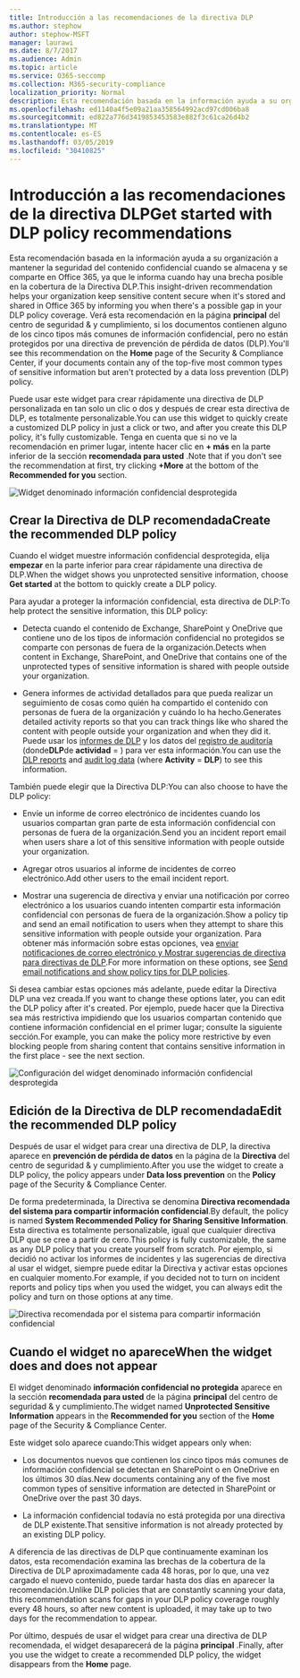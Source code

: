 ```yaml
---
title: Introducción a las recomendaciones de la directiva DLP
ms.author: stephow
author: stephow-MSFT
manager: laurawi
ms.date: 8/7/2017
ms.audience: Admin
ms.topic: article
ms.service: O365-seccomp
ms.collection: M365-security-compliance
localization_priority: Normal
description: Esta recomendación basada en la información ayuda a su organización a mantener la seguridad del contenido confidencial cuando se almacena y se comparte en Office 365, ya que le informa cuando hay una brecha posible en la cobertura de la Directiva DLP. Verá esta recomendación en la Página principal del centro de seguridad &amp; y cumplimiento, si los documentos contienen alguno de los cinco tipos más comunes de información confidencial, pero no están protegidos por una directiva DLP.
ms.openlocfilehash: ed1140a4f5e09a21aa358564992acd97cd006ba8
ms.sourcegitcommit: ed822a776d3419853453583e882f3c61ca26d4b2
ms.translationtype: MT
ms.contentlocale: es-ES
ms.lasthandoff: 03/05/2019
ms.locfileid: "30410825"
---
```

# <a name="get-started-with-dlp-policy-recommendations"></a><span data-ttu-id="33dcf-104">Introducción a las recomendaciones de la directiva DLP</span><span class="sxs-lookup"><span data-stu-id="33dcf-104">Get started with DLP policy recommendations</span></span>

<span data-ttu-id="33dcf-105">Esta recomendación basada en la información ayuda a su organización a mantener la seguridad del contenido confidencial cuando se almacena y se comparte en Office 365, ya que le informa cuando hay una brecha posible en la cobertura de la Directiva DLP.</span><span class="sxs-lookup"><span data-stu-id="33dcf-105">This insight-driven recommendation helps your organization keep sensitive content secure when it's stored and shared in Office 365 by informing you when there's a possible gap in your DLP policy coverage.</span></span> <span data-ttu-id="33dcf-106">Verá esta recomendación en la página **principal** del centro de seguridad &amp; y cumplimiento, si los documentos contienen alguno de los cinco tipos más comunes de información confidencial, pero no están protegidos por una directiva de prevención de pérdida de datos (DLP).</span><span class="sxs-lookup"><span data-stu-id="33dcf-106">You'll see this recommendation on the **Home** page of the Security &amp; Compliance Center, if your documents contain any of the top-five most common types of sensitive information but aren't protected by a data loss prevention (DLP) policy.</span></span> 
  
<span data-ttu-id="33dcf-107">Puede usar este widget para crear rápidamente una directiva de DLP personalizada en tan solo un clic o dos y después de crear esta directiva de DLP, es totalmente personalizable.</span><span class="sxs-lookup"><span data-stu-id="33dcf-107">You can use this widget to quickly create a customized DLP policy in just a click or two, and after you create this DLP policy, it's fully customizable.</span></span> <span data-ttu-id="33dcf-108">Tenga en cuenta que si no ve la recomendación en primer lugar, intente hacer clic en **+ más** en la parte inferior de la sección **recomendada para usted** .</span><span class="sxs-lookup"><span data-stu-id="33dcf-108">Note that if you don't see the recommendation at first, try clicking **+More** at the bottom of the **Recommended for you** section.</span></span> 
  
![Widget denominado información confidencial desprotegida](media/91bc04d2-6eff-4294-8b73-b2d56d26ffc4.png)
  
## <a name="create-the-recommended-dlp-policy"></a><span data-ttu-id="33dcf-110">Crear la Directiva de DLP recomendada</span><span class="sxs-lookup"><span data-stu-id="33dcf-110">Create the recommended DLP policy</span></span>

<span data-ttu-id="33dcf-111">Cuando el widget muestre información confidencial desprotegida, elija **empezar** en la parte inferior para crear rápidamente una directiva de DLP.</span><span class="sxs-lookup"><span data-stu-id="33dcf-111">When the widget shows you unprotected sensitive information, choose **Get started** at the bottom to quickly create a DLP policy.</span></span> 
  
<span data-ttu-id="33dcf-112">Para ayudar a proteger la información confidencial, esta directiva de DLP:</span><span class="sxs-lookup"><span data-stu-id="33dcf-112">To help protect the sensitive information, this DLP policy:</span></span>
  
- <span data-ttu-id="33dcf-113">Detecta cuando el contenido de Exchange, SharePoint y OneDrive que contiene uno de los tipos de información confidencial no protegidos se comparte con personas de fuera de la organización.</span><span class="sxs-lookup"><span data-stu-id="33dcf-113">Detects when content in Exchange, SharePoint, and OneDrive that contains one of the unprotected types of sensitive information is shared with people outside your organization.</span></span>
    
- <span data-ttu-id="33dcf-114">Genera informes de actividad detallados para que pueda realizar un seguimiento de cosas como quién ha compartido el contenido con personas de fuera de la organización y cuándo lo ha hecho.</span><span class="sxs-lookup"><span data-stu-id="33dcf-114">Generates detailed activity reports so that you can track things like who shared the content with people outside your organization and when they did it.</span></span> <span data-ttu-id="33dcf-115">Puede usar los [informes de DLP](view-the-dlp-reports.md) y los datos del [registro de auditoría](search-the-audit-log-in-security-and-compliance.md) (donde**DLP**de **actividad** = ) para ver esta información.</span><span class="sxs-lookup"><span data-stu-id="33dcf-115">You can use the [DLP reports](view-the-dlp-reports.md) and [audit log data](search-the-audit-log-in-security-and-compliance.md) (where **Activity** = **DLP**) to see this information.</span></span>
    
<span data-ttu-id="33dcf-116">También puede elegir que la Directiva DLP:</span><span class="sxs-lookup"><span data-stu-id="33dcf-116">You can also choose to have the DLP policy:</span></span>
  
- <span data-ttu-id="33dcf-117">Envíe un informe de correo electrónico de incidentes cuando los usuarios compartan gran parte de esta información confidencial con personas de fuera de la organización.</span><span class="sxs-lookup"><span data-stu-id="33dcf-117">Send you an incident report email when users share a lot of this sensitive information with people outside your organization.</span></span>
    
- <span data-ttu-id="33dcf-118">Agregar otros usuarios al informe de incidentes de correo electrónico.</span><span class="sxs-lookup"><span data-stu-id="33dcf-118">Add other users to the email incident report.</span></span>
    
- <span data-ttu-id="33dcf-119">Mostrar una sugerencia de directiva y enviar una notificación por correo electrónico a los usuarios cuando intenten compartir esta información confidencial con personas de fuera de la organización.</span><span class="sxs-lookup"><span data-stu-id="33dcf-119">Show a policy tip and send an email notification to users when they attempt to share this sensitive information with people outside your organization.</span></span> <span data-ttu-id="33dcf-120">Para obtener más información sobre estas opciones, vea [enviar notificaciones de correo electrónico y Mostrar sugerencias de directiva para directivas de DLP](use-notifications-and-policy-tips.md).</span><span class="sxs-lookup"><span data-stu-id="33dcf-120">For more information on these options, see [Send email notifications and show policy tips for DLP policies](use-notifications-and-policy-tips.md).</span></span>
    
<span data-ttu-id="33dcf-121">Si desea cambiar estas opciones más adelante, puede editar la Directiva DLP una vez creada.</span><span class="sxs-lookup"><span data-stu-id="33dcf-121">If you want to change these options later, you can edit the DLP policy after it's created.</span></span> <span data-ttu-id="33dcf-122">Por ejemplo, puede hacer que la Directiva sea más restrictiva impidiendo que los usuarios compartan contenido que contiene información confidencial en el primer lugar; consulte la siguiente sección.</span><span class="sxs-lookup"><span data-stu-id="33dcf-122">For example, you can make the policy more restrictive by even blocking people from sharing content that contains sensitive information in the first place - see the next section.</span></span>
  
![Configuración del widget denominado información confidencial desprotegida](media/b6106cbd-1bed-4582-aaef-b678de470c9b.png)
  
## <a name="edit-the-recommended-dlp-policy"></a><span data-ttu-id="33dcf-124">Edición de la Directiva de DLP recomendada</span><span class="sxs-lookup"><span data-stu-id="33dcf-124">Edit the recommended DLP policy</span></span>

<span data-ttu-id="33dcf-125">Después de usar el widget para crear una directiva de DLP, la directiva aparece en **prevención de pérdida de datos** en la página de la **Directiva** del centro de seguridad &amp; y cumplimiento.</span><span class="sxs-lookup"><span data-stu-id="33dcf-125">After you use the widget to create a DLP policy, the policy appears under **Data loss prevention** on the **Policy** page of the Security &amp; Compliance Center.</span></span> 
  
<span data-ttu-id="33dcf-126">De forma predeterminada, la Directiva se denomina **Directiva recomendada del sistema para compartir información confidencial**.</span><span class="sxs-lookup"><span data-stu-id="33dcf-126">By default, the policy is named **System Recommended Policy for Sharing Sensitive Information**.</span></span> <span data-ttu-id="33dcf-127">Esta directiva es totalmente personalizable, igual que cualquier directiva DLP que se cree a partir de cero.</span><span class="sxs-lookup"><span data-stu-id="33dcf-127">This policy is fully customizable, the same as any DLP policy that you create yourself from scratch.</span></span> <span data-ttu-id="33dcf-128">Por ejemplo, si decidió no activar los informes de incidentes y las sugerencias de directiva al usar el widget, siempre puede editar la Directiva y activar estas opciones en cualquier momento.</span><span class="sxs-lookup"><span data-stu-id="33dcf-128">For example, if you decided not to turn on incident reports and policy tips when you used the widget, you can always edit the policy and turn on those options at any time.</span></span>
  
![Directiva recomendada por el sistema para compartir información confidencial](media/2fc49f25-ec25-4433-add4-d60f73888f13.png)
  
## <a name="when-the-widget-does-and-does-not-appear"></a><span data-ttu-id="33dcf-130">Cuando el widget no aparece</span><span class="sxs-lookup"><span data-stu-id="33dcf-130">When the widget does and does not appear</span></span>

<span data-ttu-id="33dcf-131">El widget denominado **información confidencial no protegida** aparece en la sección **recomendada para usted** de la página **principal** del centro de seguridad &amp; y cumplimiento.</span><span class="sxs-lookup"><span data-stu-id="33dcf-131">The widget named **Unprotected Sensitive Information** appears in the **Recommended for you** section of the **Home** page of the Security &amp; Compliance Center.</span></span> 
  
<span data-ttu-id="33dcf-132">Este widget solo aparece cuando:</span><span class="sxs-lookup"><span data-stu-id="33dcf-132">This widget appears only when:</span></span>
  
- <span data-ttu-id="33dcf-133">Los documentos nuevos que contienen los cinco tipos más comunes de información confidencial se detectan en SharePoint o en OneDrive en los últimos 30 días.</span><span class="sxs-lookup"><span data-stu-id="33dcf-133">New documents containing any of the five most common types of sensitive information are detected in SharePoint or OneDrive over the past 30 days.</span></span>
    
- <span data-ttu-id="33dcf-134">La información confidencial todavía no está protegida por una directiva de DLP existente.</span><span class="sxs-lookup"><span data-stu-id="33dcf-134">That sensitive information is not already protected by an existing DLP policy.</span></span>
    
<span data-ttu-id="33dcf-135">A diferencia de las directivas de DLP que continuamente examinan los datos, esta recomendación examina las brechas de la cobertura de la Directiva de DLP aproximadamente cada 48 horas, por lo que, una vez cargado el nuevo contenido, puede tardar hasta dos días en aparecer la recomendación.</span><span class="sxs-lookup"><span data-stu-id="33dcf-135">Unlike DLP policies that are constantly scanning your data, this recommendation scans for gaps in your DLP policy coverage roughly every 48 hours, so after new content is uploaded, it may take up to two days for the recommendation to appear.</span></span>
  
<span data-ttu-id="33dcf-136">Por último, después de usar el widget para crear una directiva de DLP recomendada, el widget desaparecerá de la página **principal** .</span><span class="sxs-lookup"><span data-stu-id="33dcf-136">Finally, after you use the widget to create a recommended DLP policy, the widget disappears from the **Home** page.</span></span> 
  

